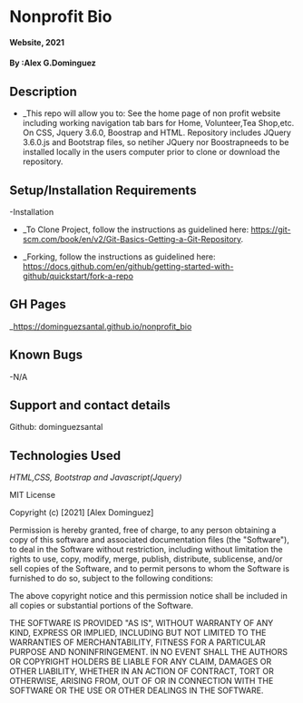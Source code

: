 # Nonprofit Bio

#### Website, 2021

#### By :Alex G.Dominguez

## Description
* _This repo will allow you to: See the home page of non profit website including working navigation tab bars for Home, Volunteer,Tea Shop,etc. On CSS, Jquery 3.6.0, Boostrap and HTML. Repository includes JQuery 3.6.0.js and Bootstrap files, so netiher JQuery nor Boostrapneeds to be installed locally in the users computer prior to clone or download the repository.  


## Setup/Installation Requirements

-Installation 
* _To Clone Project, follow the instructions as guidelined here: https://git-scm.com/book/en/v2/Git-Basics-Getting-a-Git-Repository.

* _Forking, follow the instructions as guidelined here: 
https://docs.github.com/en/github/getting-started-with-github/quickstart/fork-a-repo

## GH Pages
_https://dominguezsantal.github.io/nonprofit_bio

## Known Bugs

-N/A

## Support and contact details
Github: dominguezsantal

## Technologies Used

_HTML,CSS, Bootstrap and Javascript(Jquery)_


MIT License

Copyright (c) [2021] [Alex Dominguez]

Permission is hereby granted, free of charge, to any person obtaining a copy
of this software and associated documentation files (the "Software"), to deal
in the Software without restriction, including without limitation the rights
to use, copy, modify, merge, publish, distribute, sublicense, and/or sell
copies of the Software, and to permit persons to whom the Software is
furnished to do so, subject to the following conditions:

The above copyright notice and this permission notice shall be included in all
copies or substantial portions of the Software.

THE SOFTWARE IS PROVIDED "AS IS", WITHOUT WARRANTY OF ANY KIND, EXPRESS OR
IMPLIED, INCLUDING BUT NOT LIMITED TO THE WARRANTIES OF MERCHANTABILITY,
FITNESS FOR A PARTICULAR PURPOSE AND NONINFRINGEMENT. IN NO EVENT SHALL THE
AUTHORS OR COPYRIGHT HOLDERS BE LIABLE FOR ANY CLAIM, DAMAGES OR OTHER
LIABILITY, WHETHER IN AN ACTION OF CONTRACT, TORT OR OTHERWISE, ARISING FROM,
OUT OF OR IN CONNECTION WITH THE SOFTWARE OR THE USE OR OTHER DEALINGS IN THE
SOFTWARE.

